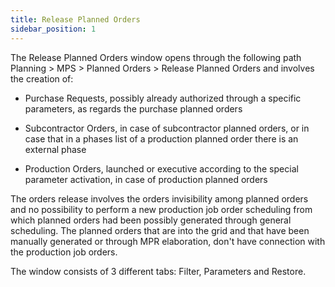 ```yaml
---
title: Release Planned Orders
sidebar_position: 1
---
```


The Release Planned Orders window opens through the following path Planning > MPS > Planned Orders > Release Planned Orders and involves the creation of:

- Purchase Requests, possibly already authorized through a specific parameters, as regards the purchase planned orders

- Subcontractor Orders, in case of subcontractor planned orders, or in case that in a phases list of a production planned order there is an external phase

- Production Orders, launched or executive according to the special parameter activation, in case of production planned orders

The orders release involves the orders invisibility among planned orders and no possibility to perform a new production job order scheduling from which planned orders had been possibly generated through general scheduling. The planned orders that are into the grid and that have been manually generated or through MPR elaboration, don't have connection with the production job orders.

The window consists of 3 different tabs: Filter, Parameters and Restore.






